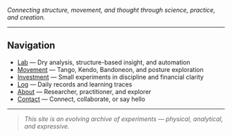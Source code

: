 
*Connecting structure, movement, and thought through science, practice, and creation.*

---

## Navigation

- [Lab](/lab) — Dry analysis, structure-based insight, and automation
- [Movement](/movement) — Tango, Kendo, Bandoneon, and posture exploration
- [Investment](/investment) — Small experiments in discipline and financial clarity
- [Log](/log) — Daily records and learning traces
- [About](/about) — Researcher, practitioner, and explorer
- [Contact](/contact) — Connect, collaborate, or say hello

---

> *This site is an evolving archive of experiments — physical, analytical, and expressive.*
